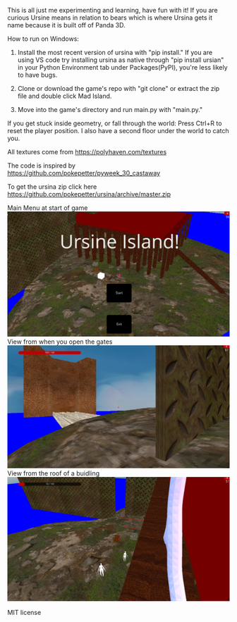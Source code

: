 This is all just me experimenting and learning, have fun with it! If you are curious Ursine means in relation to bears which is where Ursina gets it name because it is built off of Panda 3D.

How to run on Windows:

1) Install the most recent version of ursina with "pip install."
If you are using VS code try installing ursina as native through "pip install ursian" in your Python Environment tab under Packages(PyPI), you're less likely to have bugs.
2) Clone or download the game's repo with "git clone" or extract the zip file and double click Mad Island.

3) Move into the game's directory and run main.py with "main.py."


If you get stuck inside geometry, or fall through the world:
Press Ctrl+R to reset the player position. I also have a second floor under the world to catch you.
  
All textures come from https://polyhaven.com/textures
  
The code is inspired by https://github.com/pokepetter/pyweek_30_castaway
  
To get the ursina zip click here https://github.com/pokepetter/ursina/archive/master.zip

Main Menu at start of game
![other side of gates](https://github.com/DavesCodeData/UrsineIsland/blob/master/MainMenu.png)
View from when you open the gates
![other side of gates](https://github.com/DavesCodeData/UrsineIsland/blob/master/pic1.png)
View from the roof of a buidling
![roof view](https://github.com/DavesCodeData/UrsineIsland/blob/master/OntheRoof.png)

MIT license
